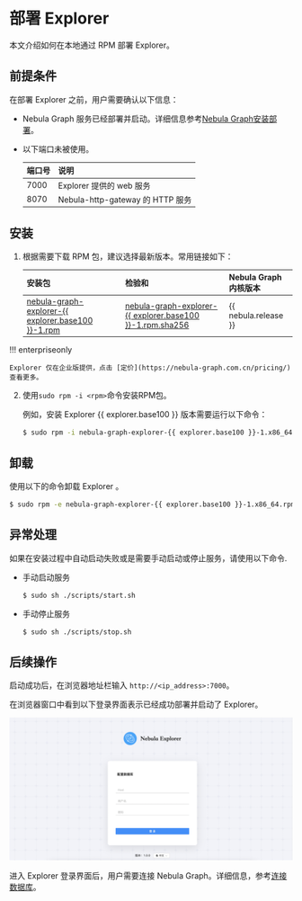 # 部署 Explorer

本文介绍如何在本地通过 RPM 部署 Explorer。

## 前提条件

在部署 Explorer 之前，用户需要确认以下信息：

- Nebula Graph 服务已经部署并启动。详细信息参考[Nebula Graph安装部署](../4.deployment-and-installation/1.resource-preparations.md "点击前往 Nebula Graph 安装部署")。

- 以下端口未被使用。

  | 端口号 | 说明 |
  | ---- | ---- |
  | 7000 | Explorer 提供的 web 服务 |
  | 8070 | Nebula-http-gateway 的 HTTP 服务 |

## 安装

1. 根据需要下载 RPM 包，建议选择最新版本。常用链接如下：

   | 安装包 | 检验和 | Nebula Graph内核版本 |
   | ----- | ----- | ----- |
   | [nebula-graph-explorer-{{ explorer.base100 }}-1.rpm]() |  [nebula-graph-explorer-{{ explorer.base100 }}-1.rpm.sha256]() | {{ nebula.release }} |

!!! enterpriseonly

    Explorer 仅在企业版提供，点击 [定价](https://nebula-graph.com.cn/pricing/) 查看更多。

2. 使用`sudo rpm -i <rpm>`命令安装RPM包。

   例如，安装 Explorer {{ explorer.base100 }} 版本需要运行以下命令：

   ```bash
   $ sudo rpm -i nebula-graph-explorer-{{ explorer.base100 }}-1.x86_64.rpm
   ```


## 卸载

使用以下的命令卸载 Explorer 。

```bash
$ sudo rpm -e nebula-graph-explorer-{{ explorer.base100 }}-1.x86_64.rpm
```

## 异常处理

如果在安装过程中自动启动失败或是需要手动启动或停止服务，请使用以下命令.

- 手动启动服务
   
   ```bash
   $ sudo sh ./scripts/start.sh
   ```

- 手动停止服务

   ```bash  
   $ sudo sh ./scripts/stop.sh
   ```

## 后续操作

启动成功后，在浏览器地址栏输入 `http://<ip_address>:7000`。

在浏览器窗口中看到以下登录界面表示已经成功部署并启动了 Explorer。

![Nebula Graph Explorer 登录页面](../figs/ex-ug-001.png)

进入 Explorer 登录界面后，用户需要连接 Nebula Graph。详细信息，参考[连接数据库](ex-ug-connect.md)。